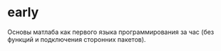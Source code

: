 # early
Основы матлаба как первого языка программирования за час (без функций и подключения сторонних пакетов).
